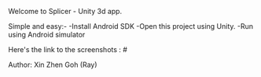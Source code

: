 Welcome to Splicer - Unity 3d app. 

Simple and easy:- 
-Install Android SDK 
-Open this project using Unity.
-Run using Android simulator

Here's the link to the screenshots
: #

Author: Xin Zhen Goh (Ray)